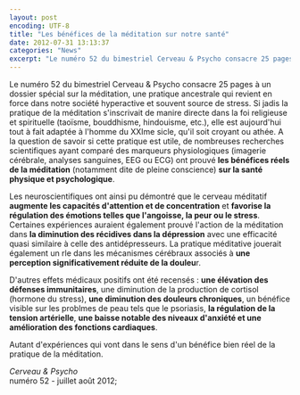 ```yaml
---
layout: post
encoding: UTF-8
title: "Les bénéfices de la méditation sur notre santé"
date: 2012-07-31 13:13:37
categories: "News"
excerpt: "Le numéro 52 du bimestriel Cerveau & Psycho consacre 25 pages à un dossier spécial sur la méditation, une pratique ancestrale qui revient en force dans notre société hyperactive et souvent source de stress."
---
```

Le numéro 52 du bimestriel Cerveau & Psycho consacre 25 pages à un dossier spécial sur la méditation, une pratique ancestrale qui revient en force dans notre société hyperactive et souvent source de stress.
Si jadis la pratique de la méditation s'inscrivait de manire directe dans la foi religieuse et spirituelle (taoïsme, bouddhisme, hindouisme, etc.), elle est aujourd'hui tout à fait adaptée à l'homme du XXIme sicle, qu'il soit croyant ou athée. A la question de savoir si cette pratique est utile, de nombreuses recherches scientifiques ayant comparé des marqueurs physiologiques (imagerie cérébrale, analyses sanguines, EEG ou ECG) ont prouvé **les bénéfices réels de la méditation** (notamment dite de pleine conscience) **sur la santé physique et psychologique**.   
  
Les neuroscientifiques ont ainsi pu démontré que le cerveau méditatif **augmente les capacités d'attention et de concentration** et **favorise la régulation des émotions telles que l'angoisse, la peur ou le stress**. Certaines expériences auraient également prouvé l'action de la méditation dans **la diminution des récidives dans la dépression** avec une efficacité quasi similaire à celle des antidépresseurs. La pratique méditative jouerait également un rle dans les mécanismes cérébraux associés à **une perception significativement réduite de la douleu**r.  
  
D'autres effets médicaux positifs ont été recensés : **une élévation des défenses immunitaires**, une diminution de la production de cortisol (hormone du stress), **une diminution des douleurs chroniques**, un bénéfice visible sur les problmes de peau tels que le psoriasis, **la régulation de la tension artérielle**, **une baisse notable des niveaux d'anxiété et une amélioration des fonctions cardiaques**.  
  
Autant d'expériences qui vont dans le sens d'un bénéfice bien réel de la pratique de la méditation.  
  
_Cerveau & Psycho_  
numéro 52 - juillet août 2012;